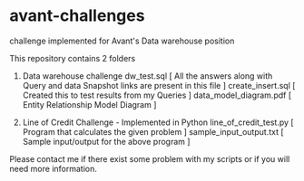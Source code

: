 # avant-challenges
challenge implemented for Avant's Data warehouse position


This repository contains 2 folders
1. Data warehouse challenge
		dw_test.sql  [ All the answers along with Query and data Snapshot links are present in this file ]
		create_insert.sql [ Created this to test results from my Queries ]
		data_model_diagram.pdf [ Entity Relationship Model Diagram ]

2. Line of Credit Challenge - Implemented in Python
		line_of_credit_test.py  [ Program that calculates the given problem ]
		sample_input_output.txt [ Sample input/output for the above program ]
		
Please contact me if there exist some problem with my scripts or if you will need more information.


